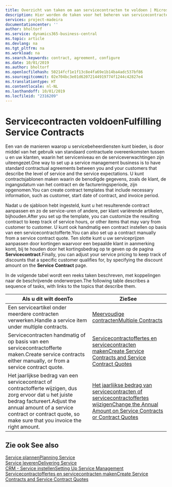 ```yaml
---
title: Overzicht van taken om aan servicecontracten te voldoen | Microsoft Docs
description: Hier worden de taken voor het beheren van servicecontracten met klanten beschreven.
services: project-madeira
documentationcenter: ''
author: bholtorf
ms.service: dynamics365-business-central
ms.topic: article
ms.devlang: na
ms.tgt_pltfrm: na
ms.workload: na
ms.search.keywords: contract, agreement, configure
ms.date: 10/01/2019
ms.author: bholtorf
ms.openlocfilehash: 50214fcf1e1f13c8e4fa69e1b14ba4adc537bf86
ms.sourcegitcommit: 02e704bc3e01d62072144919774f1244c42827e4
ms.translationtype: HT
ms.contentlocale: nl-NL
ms.lasthandoff: 10/01/2019
ms.locfileid: "2316209"
---
```

# <a name="fulfilling-service-contracts"></a><span data-ttu-id="373cd-103">Servicecontracten voldoen</span><span class="sxs-lookup"><span data-stu-id="373cd-103">Fulfilling Service Contracts</span></span> 
<span data-ttu-id="373cd-104">Een van de manieren waarop u servicebeheerdiensten kunt bieden, is door middel van het gebruik van standaard contractuele overeenkomsten tussen u en uw klanten, waarin het serviceniveau en de serviceverwachtingen zijn uiteengezet.</span><span class="sxs-lookup"><span data-stu-id="373cd-104">One way to set up a service management business is to have standard contractual agreements between you and your customers that describe the level of service and the service expectations.</span></span> <span data-ttu-id="373cd-105">U kunt contractsjablonen maken waarin de benodigde gegevens, zoals de klant, de ingangsdatum van het contract en de factureringsperiode, zijn opgenomen.</span><span class="sxs-lookup"><span data-stu-id="373cd-105">You can create contract templates that include necessary information, such as customer, start date of contract, and invoice period.</span></span>  
  
<span data-ttu-id="373cd-106">Nadat u de sjabloon hebt ingesteld, kunt u het resulterende contract aanpassen en zo de service-uren of andere, per klant variërende artikelen, bijhouden.</span><span class="sxs-lookup"><span data-stu-id="373cd-106">After you set up the template, you can customize the resulting contract to keep track of service hours, or other items that may vary from customer to customer.</span></span> <span data-ttu-id="373cd-107">U kunt ook handmatig een contract instellen op basis van een servicecontractofferte.</span><span class="sxs-lookup"><span data-stu-id="373cd-107">You can also set up a contract manually from a service contract quote.</span></span> <span data-ttu-id="373cd-108">Ten slotte kunt u uw serviceprijzen aanpassen door kortingen waarvoor een bepaalde klant in aanmerking komt, bij te houden door het kortingsbedrag op te geven op de pagina **Servicecontract**.</span><span class="sxs-lookup"><span data-stu-id="373cd-108">Finally, you can adjust your service pricing to keep track of discounts that a specific customer qualifies for, by specifying the discount amount on the **Service Contract** page.</span></span>  

<span data-ttu-id="373cd-109">In de volgende tabel wordt een reeks taken beschreven, met koppelingen naar de beschrijvende onderwerpen.</span><span class="sxs-lookup"><span data-stu-id="373cd-109">The following table describes a sequence of tasks, with links to the topics that describe them.</span></span>   
  
|<span data-ttu-id="373cd-110">**Als u dit wilt doen**</span><span class="sxs-lookup"><span data-stu-id="373cd-110">**To**</span></span>|<span data-ttu-id="373cd-111">**Zie**</span><span class="sxs-lookup"><span data-stu-id="373cd-111">**See**</span></span>|  
|------------|-------------|  
|<span data-ttu-id="373cd-112">Een serviceartikel onder meerdere contracten verwerken.</span><span class="sxs-lookup"><span data-stu-id="373cd-112">Handle a service item under multiple contracts.</span></span> | [<span data-ttu-id="373cd-113">Meervoudige contracten</span><span class="sxs-lookup"><span data-stu-id="373cd-113">Multiple Contracts</span></span>](service-multiple-contracts.md)|  
|<span data-ttu-id="373cd-114">Servicecontracten handmatig of op basis van een servicecontractofferte maken.</span><span class="sxs-lookup"><span data-stu-id="373cd-114">Create service contracts either manually, or from a service contract quote.</span></span>| [<span data-ttu-id="373cd-115">Servicecontractoffertes en servicecontracten maken</span><span class="sxs-lookup"><span data-stu-id="373cd-115">Create Service Contracts and Service Contract Quotes</span></span>](service-how-to-create-service-contracts-and-service-contract-quotes.md)|
|<span data-ttu-id="373cd-116">Het jaarlijkse bedrag van een servicecontract of contractofferte wijzigen, dus zorg ervoor dat u het juiste bedrag factureert.</span><span class="sxs-lookup"><span data-stu-id="373cd-116">Adjust the annual amount of a service contract or contract quote, so make sure that you invoice the right amount.</span></span>|[<span data-ttu-id="373cd-117">Het jaarlijkse bedrag van servicecontracten of servicecontractoffertes wijzigen</span><span class="sxs-lookup"><span data-stu-id="373cd-117">Change the Annual Amount on Service Contracts or Contract Quotes</span></span>](service-how-to-change-the-annual-amount-on-service-contracts-or-contract-quotes.md)|

## <a name="see-also"></a><span data-ttu-id="373cd-118">Zie ook </span><span class="sxs-lookup"><span data-stu-id="373cd-118">See also</span></span>
[<span data-ttu-id="373cd-119">Service plannen</span><span class="sxs-lookup"><span data-stu-id="373cd-119">Planning Service</span></span>](service-plan-service.md)  
[<span data-ttu-id="373cd-120">Service leveren</span><span class="sxs-lookup"><span data-stu-id="373cd-120">Delivering Service</span></span>](service-deliver-service.md)  
[<span data-ttu-id="373cd-121">CRM - Service instellen</span><span class="sxs-lookup"><span data-stu-id="373cd-121">Setting Up Service Management</span></span>](service-setup-service.md)  
[<span data-ttu-id="373cd-122">Servicecontractoffertes en servicecontracten maken</span><span class="sxs-lookup"><span data-stu-id="373cd-122">Create Service Contracts and Service Contract Quotes</span></span>](service-how-to-create-service-contracts-and-service-contract-quotes.md)  
